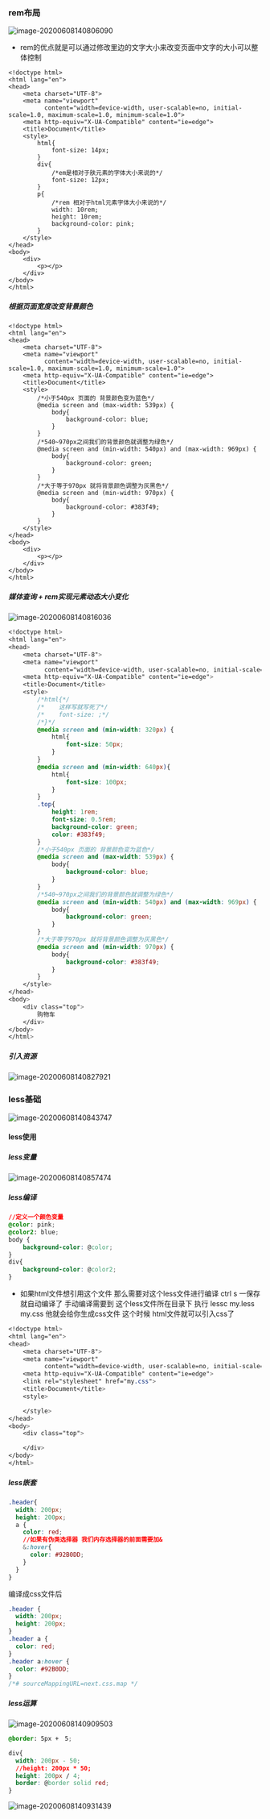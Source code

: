 ### rem布局

![image-20200608140806090](rem布局.assets/image-20200608140806090.png)

- rem的优点就是可以通过修改里边的文字大小来改变页面中文字的大小可以整体控制

```
<!doctype html>
<html lang="en">
<head>
    <meta charset="UTF-8">
    <meta name="viewport"
          content="width=device-width, user-scalable=no, initial-scale=1.0, maximum-scale=1.0, minimum-scale=1.0">
    <meta http-equiv="X-UA-Compatible" content="ie=edge">
    <title>Document</title>
    <style>
        html{
            font-size: 14px;
        }
        div{
            /*em是相对于肤元素的字体大小来说的*/
            font-size: 12px;
        }
        p{
            /*rem 相对于html元素字体大小来说的*/
            width: 10rem;
            height: 10rem;
            background-color: pink;
        }
    </style>
</head>
<body>
    <div>
        <p></p>
    </div>
</body>
</html>
```

##### 根据页面宽度改变背景颜色

```
<!doctype html>
<html lang="en">
<head>
    <meta charset="UTF-8">
    <meta name="viewport"
          content="width=device-width, user-scalable=no, initial-scale=1.0, maximum-scale=1.0, minimum-scale=1.0">
    <meta http-equiv="X-UA-Compatible" content="ie=edge">
    <title>Document</title>
    <style>
        /*小于540px 页面的 背景颜色变为蓝色*/
        @media screen and (max-width: 539px) {
            body{
                background-color: blue;
            }
        }
        /*540~970px之间我们的背景颜色就调整为绿色*/
        @media screen and (min-width: 540px) and (max-width: 969px) {
            body{
                background-color: green;
            }
        }
        /*大于等于970px 就将背景颜色调整为灰黑色*/
        @media screen and (min-width: 970px) {
            body{
                background-color: #383f49;
            }
        }
    </style>
</head>
<body>
    <div>
        <p></p>
    </div>
</body>
</html>
```

##### 媒体查询 + rem实现元素动态大小变化

![image-20200608140816036](rem布局.assets/image-20200608140816036.png)

```css
<!doctype html>
<html lang="en">
<head>
    <meta charset="UTF-8">
    <meta name="viewport"
          content="width=device-width, user-scalable=no, initial-scale=1.0, maximum-scale=1.0, minimum-scale=1.0">
    <meta http-equiv="X-UA-Compatible" content="ie=edge">
    <title>Document</title>
    <style>
        /*html{*/
        /*    这样写就写死了*/
        /*    font-size: ;*/
        /*}*/
        @media screen and (min-width: 320px) {
            html{
                font-size: 50px;
            }
        }
        @media screen and (min-width: 640px){
            html{
                font-size: 100px;
            }
        }
        .top{
            height: 1rem;
            font-size: 0.5rem;
            background-color: green;
            color: #383f49;
        }
        /*小于540px 页面的 背景颜色变为蓝色*/
        @media screen and (max-width: 539px) {
            body{
                background-color: blue;
            }
        }
        /*540~970px之间我们的背景颜色就调整为绿色*/
        @media screen and (min-width: 540px) and (max-width: 969px) {
            body{
                background-color: green;
            }
        }
        /*大于等于970px 就将背景颜色调整为灰黑色*/
        @media screen and (min-width: 970px) {
            body{
                background-color: #383f49;
            }
        }
    </style>
</head>
<body>
    <div class="top">
        购物车
    </div>
</body>
</html>
```

##### 引入资源

![image-20200608140827921](rem布局.assets/image-20200608140827921.png)

### less基础

![image-20200608140843747](rem布局.assets/image-20200608140843747.png)

#### less使用

##### less变量

![image-20200608140857474](rem布局.assets/image-20200608140857474.png)



##### less编译

```css
//定义一个颜色变量
@color: pink;
@color2: blue;
body {
    background-color: @color;
}
div{
    background-color: @color2;
}
```

- 如果html文件想引用这个文件 那么需要对这个less文件进行编译 ctrl s 一保存就自动编译了 手动编译需要到 这个less文件所在目录下 执行 lessc my.less my.css 他就会给你生成css文件 这个时候 html文件就可以引入css了

```css
<!doctype html>
<html lang="en">
<head>
    <meta charset="UTF-8">
    <meta name="viewport"
          content="width=device-width, user-scalable=no, initial-scale=1.0, maximum-scale=1.0, minimum-scale=1.0">
    <meta http-equiv="X-UA-Compatible" content="ie=edge">
    <link rel="stylesheet" href="my.css">
    <title>Document</title>
    <style>

    </style>
</head>
<body>
    <div class="top">

    </div>
</body>
</html>
```



##### less嵌套

```css
.header{
  width: 200px;
  height: 200px;
  a {
    color: red;
    //如果有伪类选择器 我们内存选择器的前面需要加&
    &:hover{
      color: #92B0DD;
    }
  }
}
```

编译成css文件后

```css
.header {
  width: 200px;
  height: 200px;
}
.header a {
  color: red;
}
.header a:hover {
  color: #92B0DD;
}
/*# sourceMappingURL=next.css.map */
```



##### less运算

![image-20200608140909503](rem布局.assets/image-20200608140909503.png)

```css
@border: 5px +　5;

div{
  width: 200px - 50;
  //height: 200px * 50;
  height: 200px / 4;
  border: @border solid red;
}
```



![image-20200608140931439](rem布局.assets/image-20200608140931439.png)

